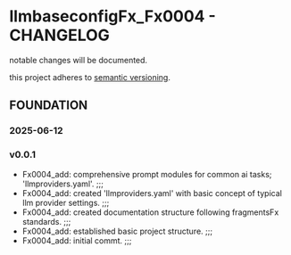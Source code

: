 # llmbaseconfigFx_Fx0004 - CHANGELOG

notable changes will be documented.

this project adheres to [semantic versioning](https://semver.org/spec/v2.0.0.html).


## FOUNDATION

### 2025-06-12

### v0.0.1

- Fx0004_add: comprehensive prompt modules for common ai tasks; 'llmproviders.yaml'. ;;;
- Fx0004_add: created 'llmproviders.yaml' with basic concept of typical llm provider settings. ;;;
- Fx0004_add: created documentation structure following fragmentsFx standards. ;;;
- Fx0004_add: established basic project structure. ;;;
- Fx0004_add: initial commt. ;;;